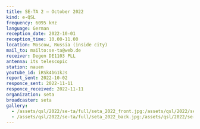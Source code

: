 ```yaml
---
title: SE-TA 2 — October 2022
kind: e-QSL
frequency: 6095 kHz
language: German
reception_date: 2022-10-01
reception_time: 10.00-11.00
location: Moscow, Russia (inside city)
mail_to: mailto:se-ta@web.de
receiver: Degen DE1103 PLL
antenna: its telescopic
station: nauen
youtube_id: iRSk4bG1kJs
report_sent: 2022-10-02
responce_sent: 2022-11-11
responce_received: 2022-11-11
organization: seta
broadcaster: seta
gallery:
  - /assets/qsl/2022/se-ta/full/seta_2022_front.jpg:/assets/qsl/2022/se-ta/small/seta_2022_front.jpg
  - /assets/qsl/2022/se-ta/full/seta_2022_back.jpg:/assets/qsl/2022/se-ta/small/seta_2022_back.jpg
---
```

